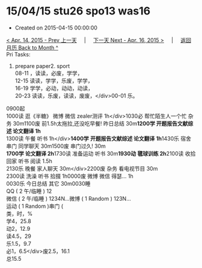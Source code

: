 # 15/04/15 stu26 spo13 was16

* Created on 2015-04-15 00:00:00

[&lt; Apr. 14, 2015 - Prev 上一天](d14.md)     \|     [下一天 Next - Apr. 16, 2015 &gt;](d16.md)     \|     [返回月历 Back to Month ^](index.md)   
Pri Tasks:  
1. prepare paper2. sport  
08-11 ，读读，必废，学学，  
12-15 读读，学学，乐废，学学，  
16-19 学学，必动，动动，动读，  
20-23 读读，乐废，读读，废废，&lt;/div&gt;00-01 乐。  
  
0900起  
1000读 逛《半糖》 微博 微信 zealer测评 1h&lt;/div&gt;1030必 帮忙陌生人一个忙 杂务 30m1100废 前1.5h太拖拉,还没吃早餐! 昨日总结 30m**1200学 开题报告文献综述 论文翻译 1h**  
1300读 午餐 听书 1h&lt;/div&gt;**1400学** **开题报告文献综述 论文翻译** **1h**1430乐 宿舍串门 同学聊天 30m1500废 串门过久! 30m  
**1700学 论文翻译 2h**1730读 准备运动 听书 30m**1930动** **毽球训练 2h**2100读 收拾 回家 听书 阅读 1.5h  
2130乐 晚餐 家人聊天 30m&lt;/div&gt;2200废 杂务 看电视节目 30m  
2300读 洗澡 听书 拾掇 1h0000废 微博 微信 得瑟… 1h  
0030乐 今日总结 其它 30m0030睡  
QQ \( 2 午/临睡 \) 12  
微信 \( 2 午/临睡 \) 1234N…微博 \( 1 Random \) 123N…  
运动 \( 1 Random \)串门 \(  
类，时，%  
学4，25.8  
动2，12.9  
读4.5，29  
乐1.5，9.7  
必1，6.5&lt;/div&gt;废2.5，16.1  
总15.5

